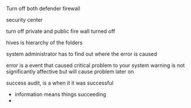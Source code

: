 Turn off both defender firewall

security center

turn off private and public fire wall turned off

hives is hierarchy of the folders

system administrator has to find out where the error is caused

error is a event that caused critical problem to your system
warning is not significantly affective but will cause problem later on

success audit, is a when it it was successful

- information means things succeeding
- 